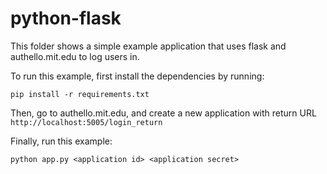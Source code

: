 # python-flask

This folder shows a simple example application that uses flask and authello.mit.edu to log users in.

To run this example, first install the dependencies by running:

`pip install -r requirements.txt`

Then, go to authello.mit.edu, and create a new application with return URL `http://localhost:5005/login_return`

Finally, run this example:

`python app.py <application id> <application secret>`
